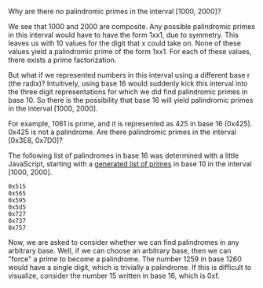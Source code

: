 Why are there no palindromic primes in the interval [1000, 2000]?

We see that 1000 and 2000 are composite. Any possible palindromic primes in this interval would have to have the form 1xx1, due to symmetry. This leaves us with 10 values for the digit that x could take on. None of these values yield a palindromic prime of the form 1xx1. For each of these values, there exists a prime factorization.

But what if we represented numbers in this interval using a different base r (the radix)? Intuitively, using base 16 would suddenly kick this interval into the three digit representations for which we did find palindromic primes in base 10. So there is the possibility that base 16 will yield palindromic primes in the interval [1000, 2000].

For example, 1061 is prime, and it is represented as 425 in base 16 (0x425). 0x425 is not a palindrome. Are there palindromic primes in the interval [0x3E8, 0x7D0]?

The following list of palindromes in base 16 was determined with a little JavaScript, starting with a [generated list of primes](https://bl.ocks.org/bmershon/8bed98a4633d86403e1ca56165cda6da) in base 10 in the interval [1000, 2000].

```
0x515
0x565
0x595
0x5d5
0x727 
0x737
0x757
```

Now, we are asked to consider whether we can find palindromes in any arbitrary base. Well, if we can choose an arbitrary base, then we can "force" a prime to become a palindrome. The number 1259 in base 1260 would have a single digit, which is trivially a palindrome. If this is difficult to visualize, consider the number 15 written in base 16, which is 0xf.
